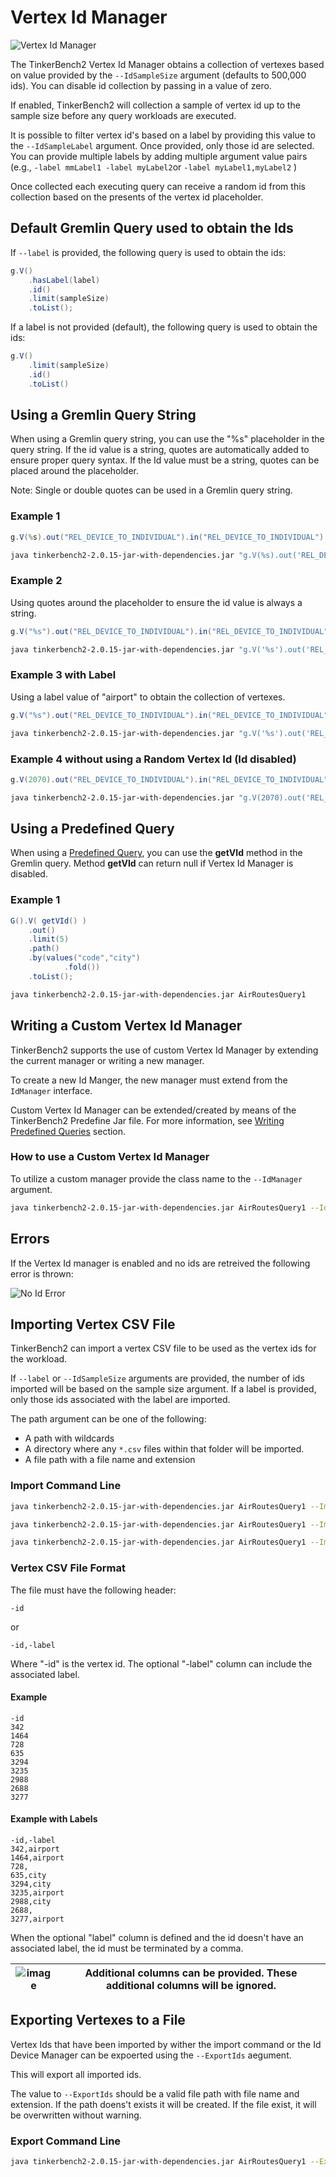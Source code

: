 # Vertex Id Manager

![Vertex Id Manager](./media/Gremlin%20Vertex%20ID%20Manager%20Overview.png)

The TinkerBench2 Vertex Id Manager obtains a collection of vertexes based on value provided by the `--IdSampleSize` argument (defaults to 500,000 ids). You can disable id collection by passing in a value of zero.

If enabled, TinkerBench2 will collection a sample of vertex id up to the sample size before any query workloads are executed.

It is possible to filter vertex id's based on a label by providing this value to the `--IdSampleLabel` argument. Once provided, only those id are selected. You can provide multiple labels by adding multiple argument value pairs (e.g., `-label mmLabel1 -label myLabel2`or `-label myLabel1,myLabel2` )

Once collected each executing query can receive a random id from this collection based on the presents of the vertex id placeholder.

## Default Gremlin Query used to obtain the Ids

If `--label` is provided, the following query is used to obtain the ids:

```groovy
g.V()
    .hasLabel(label)
    .id()
    .limit(sampleSize)
    .toList();
```

If a label is not provided (default), the following query is used to obtain the ids:

```groovy
g.V()
    .limit(sampleSize)
    .id()
    .toList()
```

## Using a Gremlin Query String

When using a Gremlin query string, you can use the "%s" placeholder in the query string. If the id value is a string, quotes are automatically added to ensure proper query syntax. If the Id value must be a string, quotes can be placed around the placeholder.

Note: Single or double quotes can be used in a Gremlin query string.

### Example 1

```groovy
g.V(%s).out("REL_DEVICE_TO_INDIVIDUAL").in("REL_DEVICE_TO_INDIVIDUAL")
```

```bash
java tinkerbench2-2.0.15-jar-with-dependencies.jar "g.V(%s).out('REL_DEVICE_TO_INDIVIDUAL').in('REL_DEVICE_TO_INDIVIDUAL')"
```

### Example 2

Using quotes around the placeholder to ensure the id value is always a string.

```groovy
g.V("%s").out("REL_DEVICE_TO_INDIVIDUAL").in("REL_DEVICE_TO_INDIVIDUAL")
```

```bash
java tinkerbench2-2.0.15-jar-with-dependencies.jar "g.V('%s').out('REL_DEVICE_TO_INDIVIDUAL').in('REL_DEVICE_TO_INDIVIDUAL')"
```

### Example 3 with Label

Using a label value of "airport" to obtain the collection of vertexes.

```groovy
g.V("%s").out("REL_DEVICE_TO_INDIVIDUAL").in("REL_DEVICE_TO_INDIVIDUAL")
```

```bash
java tinkerbench2-2.0.15-jar-with-dependencies.jar "g.V('%s').out('REL_DEVICE_TO_INDIVIDUAL').in('REL_DEVICE_TO_INDIVIDUAL')" -label airport
```

### Example 4 without using a Random Vertex Id (Id disabled)

```groovy
g.V(2070).out("REL_DEVICE_TO_INDIVIDUAL").in("REL_DEVICE_TO_INDIVIDUAL")
```

```bash
java tinkerbench2-2.0.15-jar-with-dependencies.jar "g.V(2070).out('REL_DEVICE_TO_INDIVIDUAL').in('REL_DEVICE_TO_INDIVIDUAL')" --IdSampleSize 0
```

## Using a Predefined Query

When using a [Predefined Query](./writing_predefined_queries.md), you can use the **getVId** method in the Gremlin query. Method **getVId** can return null if Vertex Id Manager is disabled.

### Example 1

```groovy
G().V( getVId() )
    .out()
    .limit(5)
    .path()
    .by(values("code","city")
            .fold())
    .toList();
```

```bash
java tinkerbench2-2.0.15-jar-with-dependencies.jar AirRoutesQuery1
```

## Writing a Custom Vertex Id Manager

TinkerBench2 supports the use of custom Vertex Id Manager by extending the current manager or writing a new manager.

To create a new Id Manger, the new manager must extend from the `IdManager` interface.

Custom Vertex Id Manager can be extended/created by means of the TinkerBench2 Predefine Jar file. For more information, see [Writing Predefined Queries](./writing_predefined_queries.md) section.

### How to use a Custom Vertex Id Manager

To utilize a custom manager provide the class name to the `--IdManager` argument.

```bash
java tinkerbench2-2.0.15-jar-with-dependencies.jar AirRoutesQuery1 --IdManager myIdManager
```

## Errors

If the Vertex Id manager is enabled and no ids are retreived the following error is thrown:

![No Id Error](./media/vertexIdMgrErrNoIds.png)

## Importing Vertex CSV File

TinkerBench2 can import a vertex CSV file to be used as the vertex ids for the workload.

If `--label` or `--IdSampleSize` arguments are provided, the number of ids imported will be based on the sample size argument. If a label is provided, only those ids associated with the label are imported.

The path argument can be one of the following:

- A path with wildcards
- A directory where any `*.csv` files within that folder will be imported.
- A file path with a file name and extension

### Import Command Line

```bash
java tinkerbench2-2.0.15-jar-with-dependencies.jar AirRoutesQuery1 --ImportIds ./savedids.csv
```

```bash
java tinkerbench2-2.0.15-jar-with-dependencies.jar AirRoutesQuery1 --ImportIds ./*.csv
```

```bash
java tinkerbench2-2.0.15-jar-with-dependencies.jar AirRoutesQuery1 --ImportIds ../myfolder/
```

### Vertex CSV File Format

The file must have the following header:

```
-id
```
or
```
-id,-label
```
Where "-id" is the vertex id. The optional "-label" column can include the associated label.

#### Example

```
-id
342
1464
728
635
3294
3235
2988
2688
3277
```

#### Example with Labels

```
-id,-label
342,airport
1464,airport
728,
635,city
3294,city
3235,airport
2988,city
2688,
3277,airport
```

When the optional "label" column is defined and the id doesn't have an associated label, the id must be terminated by a comma.

| ![image](media/gremlin-apache.png) | Additional columns can be provided. These additional columns will be ignored.|
|------------------------------------------------------------------------------------------------------|----------------------------------------------------------------------------------------------------------------------------------------------------------------------------------------------------------------------------------------------------------------------------------------------------------------------------------|

## Exporting Vertexes to a File

Vertex Ids that have been imported by wither the import command or the Id Device Manager can be expoerted using the `--ExportIds` aegument.

This will export all imported ids.

The value to `--ExportIds` should be a valid file path with file name and extension. If the path doens't exists it will be created. If the file exist, it will be overwritten without warning.

### Export Command Line

```bash
java tinkerbench2-2.0.15-jar-with-dependencies.jar AirRoutesQuery1 --ExportIds ./savedids.csv
```
